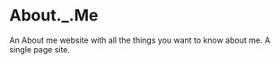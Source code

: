 # About._.Me
An About me website with all the things you want to know about me.
A single page site.
